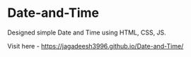 # Date-and-Time

Designed simple Date and Time using HTML, CSS, JS.

Visit here - https://jagadeesh3996.github.io/Date-and-Time/
